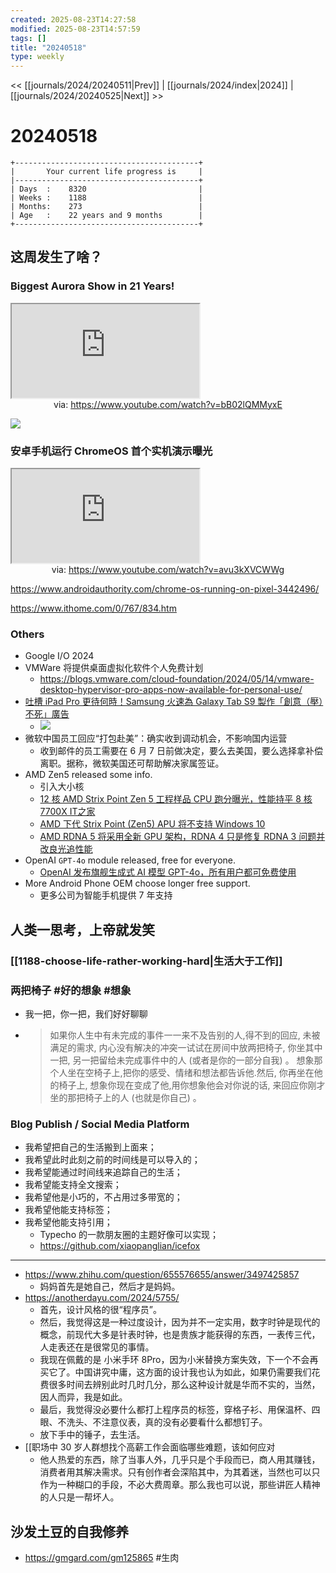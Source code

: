 ```yaml
---
created: 2025-08-23T14:27:58
modified: 2025-08-23T14:57:59
tags: []
title: "20240518"
type: weekly
---
```


<< [[journals/2024/20240511|Prev]] | [[journals/2024/index|2024]] | [[journals/2024/20240525|Next]] >>

# 20240518

```shell
+-----------------------------------------+
|       Your current life progress is     |
|-----------------------------------------+
| Days  :    8320                         |
| Weeks :    1188                         |
| Months:    273                          |
| Age   :    22 years and 9 months        |
+-----------------------------------------+
```

## 这周发生了啥？

### Biggest Aurora Show in 21 Years!

<iframe src="https://www.youtube.com/embed/bB02lQMMyxE" allow="accelerometer; autoplay; clipboard-write; encrypted-media; gyroscope; picture-in-picture; web-share" referrerpolicy="strict-origin-when-cross-origin" allowfullscreen></iframe>
<center>via: <a href='https://www.youtube.com/watch?v=bB02lQMMyxE' target='_blank' class='external-link'>https://www.youtube.com/watch?v=bB02lQMMyxE</a></center>

![](https://twitter.com/Chunqiu523/status/1789069536710291701)

### 安卓手机运行 ChromeOS 首个实机演示曝光

<iframe src="https://www.youtube.com/embed/avu3kXVCWWg" allow="accelerometer; autoplay; clipboard-write; encrypted-media; gyroscope; picture-in-picture; web-share" referrerpolicy="strict-origin-when-cross-origin" allowfullscreen></iframe>

<center>via: <a href='https://www.youtube.com/watch?v=avu3kXVCWWg' target='_blank' class='external-link'>https://www.youtube.com/watch?v=avu3kXVCWWg</a></center>

https://www.androidauthority.com/chrome-os-running-on-pixel-3442496/

https://www.ithome.com/0/767/834.htm

### Others

- Google I/O 2024
- VMWare 将提供桌面虚拟化软件个人免费计划
	- https://blogs.vmware.com/cloud-foundation/2024/05/14/vmware-desktop-hypervisor-pro-apps-now-available-for-personal-use/
- [吐槽 iPad Pro 更待何時！Samsung 火速為 Galaxy Tab S9 製作「創意（壓）不死」廣告](https://hk.news.yahoo.com/samsung-trolls-apple-ipad-pro-crush-ad-123305064.html)
	- ![](https://x.com/SamsungMobileUS/status/1790824457365594487)
- 微软中国员工回应“打包赴美”：确实收到调动机会，不影响国内运营
	- 收到邮件的员工需要在 6 月 7 日前做决定，要么去美国，要么选择拿补偿离职。据称，微软美国还可帮助解决家属签证。
- AMD Zen5 released some info.
	- 引入大小核
	- [12 核 AMD Strix Point Zen 5 工程样品 CPU 跑分曝光，性能持平 8 核 7700X IT之家](https://www.ithome.com/0/768/671.htm)
	- [AMD 下代 Strix Point (Zen5) APU 将不支持 Windows 10](https://pc3mag.com/amd-strix-point-may-not-for-win10/)
	- [AMD RDNA 5 将采用全新 GPU 架构，RDNA 4 只是修复 RDNA 3 问题并改良光追性能](https://www.hkepc.com/22393/)
- OpenAI `GPT-4o` module released, free for everyone.
	- [OpenAI 发布旗舰生成式 AI 模型 GPT-4o，所有用户都可免费使用](https://www.zhitongcaijing.com/content/detail/1120818.html)
- More Android Phone OEM choose longer free support.
	- 更多公司为智能手机提供 7 年支持

## 人类一思考，上帝就发笑

### [[1188-choose-life-rather-working-hard|生活大于工作]]

### 两把椅子 #好的想象 #想象

- 我一把，你一把，我们好好聊聊
- > 如果你人生中有未完成的事件一一来不及告别的人,得不到的回应, 未被满足的需求, 内心没有解决的冲突一试试在房间中放两把椅子, 你坐其中一把, 另一把留给未完成事件中的人 (或者是你的一部分自我) 。 想象那个人坐在空椅子上,把你的感受、情绪和想法都告诉他.然后, 你再坐在他的椅子上, 想象你现在变成了他,用你想象他会对你说的话, 来回应你刚才坐的那把椅子上的人 (也就是你自己) 。

### Blog Publish / Social Media Platform

  - 我希望把自己的生活搬到上面来；
  - 我希望此时此刻之前的时间线是可以导入的；
  - 我希望能通过时间线来追踪自己的生活；
  - 我希望能支持全文搜索；
  - 我希望他是小巧的，不占用过多带宽的；
  - 我希望他能支持标签；
  - 我希望他能支持引用；
    - Typecho 的一款朋友圈的主题好像可以实现；
    - https://github.com/xiaopanglian/icefox

---

- https://www.zhihu.com/question/655576655/answer/3497425857
	- 妈妈首先是她自己，然后才是妈妈。
- https://anotherdayu.com/2024/5755/
	- 首先，设计风格的很“程序员”。
	- 然后，我觉得这是一种过度设计，因为并不一定实用，数字时钟是现代的概念，前现代大多是针表时钟，也是贵族才能获得的东西，一表传三代，人走表还在是很常见的事情。
	- 我现在佩戴的是 小米手环 8Pro，因为小米替换方案失效，下一个不会再买它了。中国讲究中庸，这方面的设计我也认为如此，如果仍需要我们花费很多时间去辨别此时几时几分，那么这种设计就是华而不实的，当然，因人而异，我是如此。
	- 最后，我觉得没必要什么都打上程序员的标签，穿格子衫、用保温杯、四眼、不洗头、不注意仪表，真的没有必要看什么都想钉子。
	- 放下手中的锤子，去生活。
- [[职场中 30 岁人群想找个高薪工作会面临哪些难题，该如何应对
	- 他人热爱的东西，除了当事人外，几乎只是个手段而已，商人用其赚钱，消费者用其解决需求。只有创作者会深陷其中，为其着迷，当然也可以只作为一种糊口的手段，不必大费周章。那么我也可以说，那些讲匠人精神的人只是一帮坏人。

## 沙发土豆的自我修养

- https://gmgard.com/gm125865 #生肉
